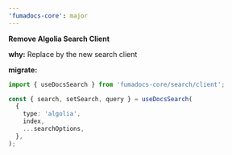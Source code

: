 ```yaml
---
'fumadocs-core': major
---
```


**Remove Algolia Search Client**

**why:** Replace by the new search client

**migrate:**

```ts
import { useDocsSearch } from 'fumadocs-core/search/client';

const { search, setSearch, query } = useDocsSearch(
  {
    type: 'algolia',
    index,
    ...searchOptions,
  },
);
```
